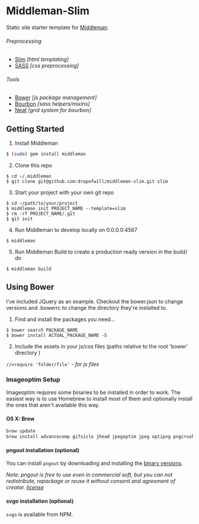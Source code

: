 Middleman-Slim
===
Static site starter template for [Middleman](http://middlemanapp.com).

###### Preprocessing
- [Slim](http://slim-lang.com) *[html templating]*
- [SASS](http://sass-lang.com) *[css preprocessing]*

###### Tools
- [Bower](http://bower.io) *[js package management]*
- [Bourbon](http://bourbon.io) *[sass helpers/mixins]*
- [Neat](http://neat.bourbon.io) *[grid system for bourbon]*

## Getting Started

1. Install Middleman

  ```bash
  $ (sudo) gem install middleman
  ```

2. Clone this repo

  ```
  $ cd ~/.middleman
  $ git clone git@github.com:dropofwill/middleman-slim.git slim
  ```

3. Start your project with your own git repo

  ```
  $ cd ~/path/to/your/project
  $ middleman init PROJECT_NAME --template=slim
  $ rm -rf PROJECT_NAME/.git
  $ git init
  ```

4. Run Middleman to develop locally on 0.0.0.0:4567
  
  ```
  $ middleman
  ```

5. Run Middleman Build to create a production ready version in the build/ dir

  ```
  $ middleman build
  ```

## Using Bower

I've included JQuery as an example. Checkout the bower.json to change versions and .bowerrc to change the directory they're installed to.

1. Find and install the packages you need...

  ```
  $ bower search PACKAGE_NAME
  $ bower install ACTUAL_PACKAGE_NAME -S
  ```

2. Include the assets in your js/css files (paths relative to the root 'bower' directory )

  `//=require 'folder/file'` - *for js files*

### Imageoptim Setup
Imageoptim requires some binaries to be installed in order to work. The easiest way is to use Homebrew to install most of them and optionally install the ones that aren't available this way.

#### OS X: Brew

```bash
brew update
brew install advancecomp gifsicle jhead jpegoptim jpeg optipng pngcrush
```

#### pngout installation (optional)

You can install `pngout` by downloading and installing the [binary versions](http://www.jonof.id.au/kenutils).

_Note: pngout is free to use even in commercial soft, but you can not redistribute, repackage or reuse it without consent and agreement of creator. [license](http://advsys.net/ken/utils.htm#pngoutkziplicense)_

#### svgo installation (optional)

`svgo` is available from NPM.